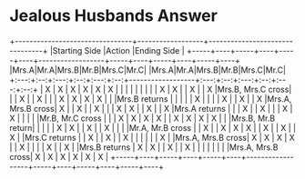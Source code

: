 # Jealous Husbands Answer

+--------------------------------+------------------+--------------------------------+
|Starting Side                   |Action            |Ending Side                     |
+-----+----+-----+----+-----+----+------------------+-----+----+-----+----+-----+----+
|Mrs.A|Mr.A|Mrs.B|Mr.B|Mrs.C|Mr.C|                  |Mrs.A|Mr.A|Mrs.B|Mr.B|Mrs.C|Mr.C|
+:---:+:--:+:---:+:--:+:---:+:--:+------------------+:---:+:--:+:---:+:--:+:---:+:--:+
| X   | X  | X   | X  | X   | X  |                  |     |    |     |    |     |    |
| X   | X  |     | X  |     | X  |Mrs.B, Mrs.C cross|     |    | X   |    | X   |    |
| X   | X  | X   | X  |     |    |Mrs.B returns     |     |    |     |    | X   |    |
|     | X  |     | X  |     | X  |Mrs.A, Mrs.B cross| X   |    | X   |    | X   |    |
| X   | X  |     | X  |     | X  |Mrs.A returns     |     |    | X   |    | X   |    |
| X   | X  |     |    |     |    |Mr.B, Mr.C cross  |     |    | X   | X  | X   | X  |
| X   | X  | X   | X  |     |    |Mrs.B, Mr.B return|     |    |     |    | X   | X  |
| X   |    | X   |    |     |    |Mr.A, Mr.B cross  |     | X  |     | X  | X   | X  |
| X   |    | X   |    | X   |    |Mrs.C returns     |     | X  |     | X  |     | X  |
|     |    |     |    | X   |    |Mrs.A, Mrs.B cross| X   | X  | X   | X  |     | X  |
|     |    | X   |    | X   |    |Mrs.B returns     | X   | X  |     | X  |     | X  |
|     |    |     |    |     |    |Mrs.A, Mrs.B cross| X   | X  | X   | X  | X   | X  |
+-----+----+-----+----+-----+----+------------------+-----+----+-----+----+-----+----+

